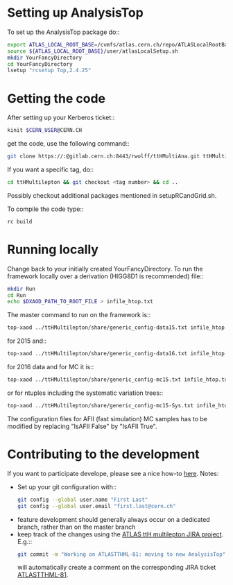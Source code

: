 # Setting up AnalysisTop

To set up the AnalysisTop package do::
```bash
export ATLAS_LOCAL_ROOT_BASE=/cvmfs/atlas.cern.ch/repo/ATLASLocalRootBase
source ${ATLAS_LOCAL_ROOT_BASE}/user/atlasLocalSetup.sh
mkdir YourFancyDirectory
cd YourFancyDirectory
lsetup "rcsetup Top,2.4.25"
```

# Getting the code

After setting up your Kerberos ticket::
```bash
kinit $CERN_USER@CERN.CH
```
get the code, use the following command::
```bash
git clone https://:@gitlab.cern.ch:8443/rwolff/ttHMultiAna.git ttHMultilepton
```
If you want a specific tag, do::
```bash
cd ttHMultilepton && git checkout <tag number> && cd ..
```
Possibly checkout additional packages mentioned in setupRCandGrid.sh.

To compile the code type::
```bash
rc build
```

# Running locally

Change back to your initially created YourFancyDirectory.
To run the framework locally over a derivation (HIGG8D1 is recommended) file::
```bash
mkdir Run
cd Run
echo $DXAOD_PATH_TO_ROOT_FILE > infile_htop.txt
```
The master command to run on the framework is::
```bash
top-xaod ../ttHMultilepton/share/generic_config-data15.txt infile_htop.txt
```
for 2015 and::
```bash
top-xaod ../ttHMultilepton/share/generic_config-data16.txt infile_htop.txt
```
for 2016 data and for MC it is::
```bash
top-xaod ../ttHMultilepton/share/generic_config-mc15.txt infile_htop.txt
```
or for ntuples including the systematic variation trees::
```bash
top-xaod ../ttHMultilepton/share/generic_config-mc15-Sys.txt infile_htop.txt
```
The configuration files for AFII (fast simulation) MC samples has to be modified by replacing "IsAFII False" by "IsAFII True".

# Contributing to the development

If you want to participate develope, please see a nice how-to [here](https://gitlab.cern.ch/TRExStats/TRExFitter/blob/master/CONTRIBUTING.md).
Notes:
- Set up your git configuration with::
  ```bash
  git config --global user.name "First Last"
  git config --global user.email "first.last@cern.ch"
  ```
- feature development should generally always occur on a dedicated branch, rather than on the master branch
- keep track of the changes using the [ATLAS ttH multilepton JIRA project](https://its.cern.ch/jira/projects/ATLASTTHML). E.g.::
  ```bash
  git commit -m "Working on ATLASTTHML-81: moving to new AnalysisTop"
  ```
  will automatically create a comment on the corresponding JIRA ticket [ATLASTTHML-81](https://its.cern.ch/jira/browse/ATLASTTHML-81).

